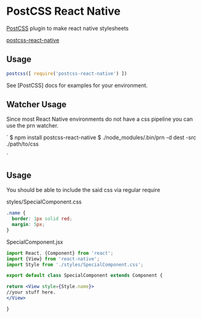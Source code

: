 # PostCSS React Native
[PostCSS](https://github.com/postcss/postcss) plugin to make react native stylesheets

[postcss-react-native](https://github.com/jspears/postcss-react-native)

## Usage

```js
postcss([ require('postcss-react-native') ])
```

See [PostCSS] docs for examples for your environment.

## Watcher Usage
Since most React Native environments do not have a css pipeline
you can use the prn watcher.

`
 $ npm install postcss-react-native
 $ ./node_modules/.bin/prn -d dest -src ./path/to/css

`
## Usage
You should be able to include the said css via regular require

styles/SpecialComponent.css

```css
.name {
  border: 1px solid red;
  margin: 5px;
}

```

SpecialComponent.jsx
```jsx
import React, {Component} from 'react';
import {View} from 'react-native';
import Style from './styles/SpecialComponent.css';

export default class SpecialComponent extends Component {

return <View style={Style.name}>
//your stuff here.
</View>

}

```


